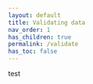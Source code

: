 ```yaml
---
layout: default
title: Validating data
nav_order: 1
has_children: true
permalink: /validate
has_toc: false
---
```


test
